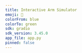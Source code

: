 ```yaml
---
title: Interactive Arm Simulator
emoji: 🤖
colorFrom: blue
colorTo: green
sdk: gradio
sdk_version: 3.45.0
app_file: app.py
pinned: false
---
```

